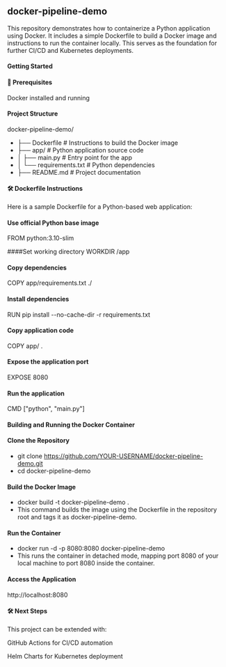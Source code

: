 ## docker-pipeline-demo

This repository demonstrates how to containerize a Python application using Docker. It includes a simple Dockerfile to build a Docker image and instructions to run the container locally. 
This serves as the foundation for further CI/CD and Kubernetes deployments.


#### Getting Started

#### 🔧 Prerequisites
Docker installed and running


#### Project Structure
docker-pipeline-demo/
- ├── Dockerfile        # Instructions to build the Docker image
- ├── app/              # Python application source code
- │   ├── main.py       # Entry point for the app
- │   └── requirements.txt # Python dependencies
- ├── README.md         # Project documentation

#### 🛠 Dockerfile Instructions 
Here is a sample Dockerfile for a Python-based web application:

#### Use official Python base image
FROM python:3.10-slim

####Set working directory
WORKDIR /app

#### Copy dependencies
COPY app/requirements.txt ./

#### Install dependencies
RUN pip install --no-cache-dir -r requirements.txt

#### Copy application code
COPY app/ .

#### Expose the application port
EXPOSE 8080

#### Run the application
CMD ["python", "main.py"]

#### Building and Running the Docker Container

#### Clone the Repository
- git clone https://github.com/YOUR-USERNAME/docker-pipeline-demo.git
- cd docker-pipeline-demo

#### Build the Docker Image
- docker build -t docker-pipeline-demo .
- This command builds the image using the Dockerfile in the repository root and tags it as docker-pipeline-demo.

#### Run the Container
- docker run -d -p 8080:8080 docker-pipeline-demo
- This runs the container in detached mode, mapping port 8080 of your local machine to port 8080 inside the container.

#### Access the Application
 http://localhost:8080


 #### 🛠 Next Steps

This project can be extended with:

GitHub Actions for CI/CD automation

Helm Charts for Kubernetes deployment


 
